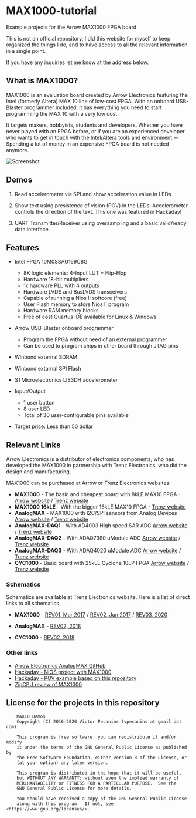 # MAX1000-tutorial
Example projects for the Arrow MAX1000 FPGA board

This is not an official repository. I did this website for myself to keep organized 
the things I do, and to have access to all the relevant information in a single 
point.
 
If you have any inquiries let me know at the address below.

## What is MAX1000?
MAX1000 is an evaluation board created by Arrow Electronics featuring the Intel (formerly Altera) MAX 10 line of low-cost FPGA. 
With an onboard USB-Blaster programmer included, it has everything you need to start programming the MAX 10 with a very low cost. 

It targets makers, hobbyists, students and developers. Whether you have never played with an FPGA before, or if you are an 
experienced developer who wants to get in touch with the Intel/Altera tools and environment -- Spending a lot of money in an expensive
FPGA board is not needed anymore.

![Screenshot](/max1000_pinout.png "Pinout")

## Demos

1. Read accelerometer via SPI and show acceleration value in LEDs

2. Show text using presistence of vision (POV) in the LEDs. Accelerometer controls the direction of the text. This one was featured in Hackaday!

3. UART Transmitter/Receiver using oversampling and a basic valid/ready data interface.

## Features

* Intel FPGA 10M08SAU169C8G
	* 8K logic elements: 4-Input LUT + Flip-Flop
	* Hardware 18-bit multipliers
	* 1x hardware PLL with 4 outputs
	* Hardware LVDS and BusLVDS transceivers
	* Capable of running a Nios II softcore (free)
	* User Flash memory to store Nios II program
	* Hardware RAM memory blocks
	* Free of cost Quartus IDE available for Linux & Windows
	
* Arrow USB-Blaster onboard programmer
	* Program the FPGA without need of an external programmer
	* Can be used to program chips in other board through JTAG pins
	
* Winbond external SDRAM

* Winbond extarnal SPI Flash

* STMicroelectronics LIS3DH accelerometer

* Input/Output
	* 1 user button
	* 8 user LED
	* Total of 30 user-configurable pins available
	
* Target price: Less than 50 dollar

## Relevant Links

Arrow Electronics is a distributor of electronics components, who has developed
the MAX1000 in partnership with Trenz Electronics, who did the design and
manufacturing.

MAX1000 can be purchased at Arrow or Trenz Electronics websites:

* **MAX1000** - The basic and cheapest board with 8kLE MAX10 FPGA - [Arrow website](https://www.arrow.com/en/products/max1000/arrow-development-tools) /
[Trenz website](https://shop.trenz-electronic.de/en/Products/Trenz-Electronic/MAX1000-Intel-MAX10/)
* **MAX1000 16kLE** - With the bigger 16kLE MAX10 FPGA - [Trenz website](https://shop.trenz-electronic.de/en/TEI0001-03-16-C8A-MAX1000-IoT-Maker-Board-16-KLE-32-MByte-SDRAM)
* **AnalogMAX** - MAX1000 with I2C/SPI sensors from Analog Devices [Arrow website](https://www.arrow.com/en/products/analogmax-01/trenz-electronic-gmbh) / [Trenz website](https://shop.trenz-electronic.de/en/TEI0010-02-08-C8-AnalogMAX-ADI-Sensor-Hub)
* **AnalogMAX-DAQ1** - With AD4003 High speed SAR ADC [Arrow website](https://www.arrow.com/en/products/analogmax-daq1/trenz-electronic-gmbh) / [Trenz website]()
* **AnalogMAX-DAQ2** - With ADAQ7980 uModule ADC [Arrow website](https://www.arrow.com/en/products/analogmax-daq2/trenz-electronic-gmbh) / [Trenz website]()
* **AnalogMAX-DAQ3** - With ADAQ4020 uModule ADC [Arrow website](https://www.arrow.com/en/products/analogmax-daq3/trenz-electronic-gmbh) / [Trenz website]()
* **CYC1000** - Basic board with 25kLE Cyclone 10LP FPGA [Arrow website](https://www.arrow.com/en/products/cyc1000/arrow-development-tools) / [Trenz website]()

### Schematics

Schematics are available at Trenz Electronics website. Here is a list of direct links to all schematics

* **MAX1000** -
[REV01, Mar 2017](http://www.trenz-electronic.de/fileadmin/docs/Trenz_Electronic/Modules_and_Module_Carriers/2.5x6.15/TEI0001/REV01/Documents/SCH-TEI0001-01-08-C8.PDF) /
[REV02, Jun 2017](http://www.trenz-electronic.de/fileadmin/docs/Trenz_Electronic/Modules_and_Module_Carriers/2.5x6.15/TEI0001/REV02/Documents/SCH-TEI0001-02-08-C8.PDF) /
[REV03, 2020](http://www.trenz-electronic.de/fileadmin/docs/Trenz_Electronic/Modules_and_Module_Carriers/2.5x6.15/TEI0001/REV03/Documents/SCH-TEI0001-03-08-C8.PDF)

* **AnalogMAX** - 
[REV02, 2018](http://www.trenz-electronic.de/fileadmin/docs/Trenz_Electronic/Modules_and_Module_Carriers/2.5x6.15/TEI0010/REV02/Documents/SCH-TEI0010-02-08-C8.PDF)

* **CYC1000** - 
[REV02, 2018](http://www.trenz-electronic.de/fileadmin/docs/Trenz_Electronic/Modules_and_Module_Carriers/2.5x6.15/TEI0003/REV02/Documents/SCH-TEI0003-02.PDF)

### Other links

* [Arrow Electronics AnalogMAX GitHub](https://github.com/ArrowElectronics/AnalogMAX)
* [Hackaday - NIOS project with MAX1000](https://hackaday.com/2018/10/05/easy-fpga-cpu-with-max1000/)
* [Hackaday - POV example based on this repository](https://hackaday.com/2018/08/31/max1000-tutorial-is-quite-persistent/)
* [ZipCPU review of MAX1000](https://zipcpu.com/blog/2017/12/16/max1k.html)

## License for the projects in this repository
```
    MAX10 Demos
    Copyright (C) 2016-2020 Victor Pecanins (vpecanins at gmail dot com)

    This program is free software: you can redistribute it and/or modify
    it under the terms of the GNU General Public License as published by
    the Free Software Foundation, either version 3 of the License, or
    (at your option) any later version.

    This program is distributed in the hope that it will be useful,
    but WITHOUT ANY WARRANTY; without even the implied warranty of
    MERCHANTABILITY or FITNESS FOR A PARTICULAR PURPOSE.  See the
    GNU General Public License for more details.

    You should have received a copy of the GNU General Public License
    along with this program.  If not, see <https://www.gnu.org/licenses/>.
```

